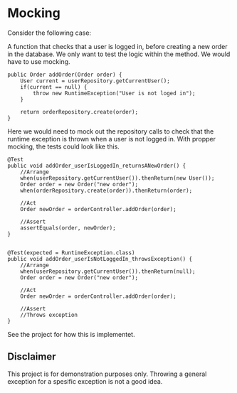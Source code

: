 # Mocking

Consider the following case:

A function that checks that a user is logged in, before creating a new order in the database. We only want to test the logic within the method. We would have to use mocking.

    public Order addOrder(Order order) {
        User current = userRepository.getCurrentUser();
        if(current == null) {
            throw new RuntimeException("User is not loged in");
        }
        
        return orderRepository.create(order);
    }

Here we would need to mock out the repository calls to check that the runtime exception is thrown when a user is not logged in. With propper mocking, the tests could look like this.

    @Test
    public void addOrder_userIsLoggedIn_returnsANewOrder() {
        //Arrange
        when(userRepository.getCurrentUser()).thenReturn(new User());
        Order order = new Order("new order");
        when(orderRepository.create(order)).thenReturn(order);
                
        //Act
        Order newOrder = orderController.addOrder(order);
        
        //Assert
        assertEquals(order, newOrder);
    }
    
    
    @Test(expected = RuntimeException.class)
    public void addOrder_userIsNotLoggedIn_throwsException() {
        //Arrange
        when(userRepository.getCurrentUser()).thenReturn(null);
        Order order = new Order("new order");
                
        //Act
        Order newOrder = orderController.addOrder(order);
        
        //Assert
        //Throws exception
    }

See the project for how this is implementet.

## Disclaimer

This project is for demonstration purposes only. Throwing a general exception for a spesific exception is not a good idea.
